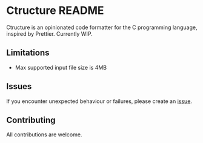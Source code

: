 # Ctructure README

Ctructure is an opinionated code formatter for the C programming language, inspired by Prettier. Currently WIP.

## Limitations

- Max supported input file size is 4MB

## Issues

If you encounter unexpected behaviour or failures, please create an [issue](https://github.com/nluka/Ctructure/issues).

## Contributing

All contributions are welcome.
